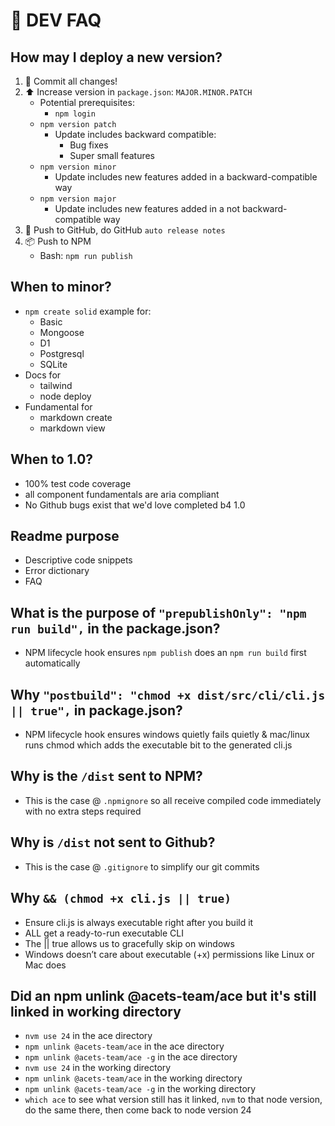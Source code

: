 # 💖 DEV FAQ



## How may I deploy a new version?
1. 💬 Commit all changes!
1. ⬆️ Increase version in `package.json`: `MAJOR.MINOR.PATCH`
    - Potential prerequisites:
        - `npm login`
    - `npm version patch`
        - Update includes backward compatible:
            - Bug fixes
            - Super small features
    - `npm version minor`
        - Update includes new features added in a backward-compatible way
    - `npm version major`
        - Update includes new features added in a not backward-compatible way
1. 🚀 Push to GitHub, do GitHub `auto release notes`
1. 📦 Push  to NPM
    - Bash: `npm run publish`



## When to minor?
- `npm create solid` example for:
    - Basic
    - Mongoose
    - D1
    - Postgresql
    - SQLite
- Docs for
    - tailwind
    - node deploy
- Fundamental for
    - markdown create
    - markdown view


## When to 1.0?
- 100% test code coverage
- all component fundamentals are aria compliant
- No Github bugs exist that we'd love completed b4 1.0



## Readme purpose
- Descriptive code snippets
- Error dictionary
- FAQ



## What is the purpose of `"prepublishOnly": "npm run build",` in the package.json?
- NPM lifecycle hook ensures `npm publish` does an `npm run build` first automatically



## Why `"postbuild": "chmod +x dist/src/cli/cli.js || true",` in package.json?
- NPM lifecycle hook ensures windows quietly fails quietly & mac/linux runs chmod which adds the executable bit to the generated cli.js 


## Why is the `/dist` sent to NPM?
- This is the case @ `.npmignore` so all receive compiled code immediately with no extra steps required



## Why is `/dist` not sent to Github?
- This is the case @ `.gitignore` to simplify our git commits


## Why `&& (chmod +x cli.js || true)`
- Ensure cli.js is always executable right after you build it
- ALL get a ready-to-run executable CLI 
- The || true allows us to gracefully skip on windows
- Windows doesn’t care about executable (+x) permissions like Linux or Mac does


## Did an npm unlink @acets-team/ace but it's still linked in working directory
- `nvm use 24` in the ace directory
- `npm unlink @acets-team/ace` in the ace directory
- `npm unlink @acets-team/ace -g` in the ace directory
- `nvm use 24` in the working directory
- `npm unlink @acets-team/ace` in the working directory
- `npm unlink @acets-team/ace -g` in the working directory
- `which ace` to see what version still has it linked, `nvm` to that node version, do the same there, then come back to node version 24
